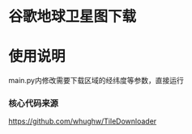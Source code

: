 # 谷歌地球卫星图下载

# 使用说明

main.py内修改需要下载区域的经纬度等参数，直接运行

### 核心代码来源

https://github.com/whughw/TileDownloader